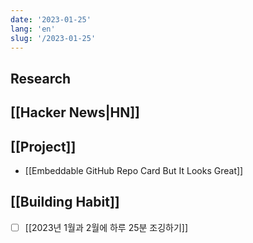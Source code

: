 ```yaml
---
date: '2023-01-25'
lang: 'en'
slug: '/2023-01-25'
---
```


## Research

## [[Hacker News|HN]]

## [[Project]]

- [[Embeddable GitHub Repo Card But It Looks Great]]

## [[Building Habit]]

- [ ] [[2023년 1월과 2월에 하루 25분 조깅하기]]
